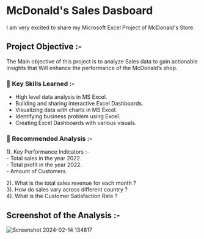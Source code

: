 # McDonald's Sales Dasboard
I am very excited to share my Microsoft Excel Project of McDonald's Store.

## Project Objective :-
The Main objective of this project is to analyze Sales data to gain 
actionable insights that Will enhance the performance of the McDonald’s shop.


### 📌 Key Skills Learned :-
- High level data analysis in MS Excel.     
- Building and sharing interactive Excel Dashboards.     
- Visualizing data with charts in MS Excel.      
- Identifying business problem using Excel.       
- Creating Excel Dashboards with various visuals.       

### 📌 Recommended Analysis :-
1). Key Performance Indicators :-                 
       - Total sales in the year 2022.            
       - Total profit in the year 2022.            
       - Amount of Customers.              

2). What is the total sales revenue for each month ?   
3). How do sales vary across different country ?      
4). What is the Customer Satisfaction Rate ?     


## Screenshot of the Analysis :-
![Screenshot 2024-02-14 134817](https://github.com/MyProjects-5/McDonald-s-Sales-Dashboard/assets/140932670/70e7df07-8d87-446e-83c5-c297c950d08f)

